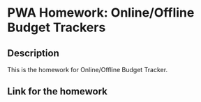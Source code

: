 # PWA Homework: Online/Offline Budget Trackers

## Description

This is the homework for Online/Offline Budget Tracker.

## Link for the homework
<!-- [My homework]( https://budget-tracker-ek.herokuapp.com/) -->
